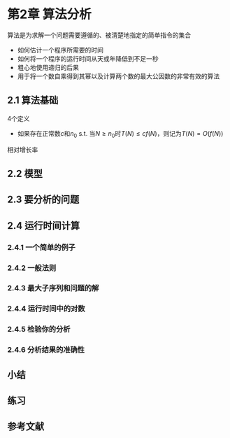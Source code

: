 # 第2章 算法分析

算法是为求解一个问题需要遵循的、被清楚地指定的简单指令的集合

- 如何估计一个程序所需要的时间
- 如何将一个程序的运行时间从天或年降低到不足一秒
- 粗心地使用递归的后果
- 用于将一个数自乘得到其幂以及计算两个数的最大公因数的非常有效的算法

## 2.1 算法基础

4个定义

- 如果存在正常数$c$和$n_0$ s.t. 当$N\ge n_0$时$T(N)\le cf(N)$，则记为$T(N)=O(f(N))$

相对增长率

## 2.2 模型

## 2.3 要分析的问题

## 2.4 运行时间计算

### 2.4.1 一个简单的例子

### 2.4.2 一般法则

### 2.4.3 最大子序列和问题的解

### 2.4.4 运行时间中的对数

### 2.4.5 检验你的分析

### 2.4.6 分析结果的准确性

## 小结

## 练习

## 参考文献